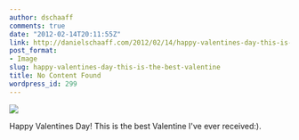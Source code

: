 ```yaml
---
author: dschaaff
comments: true
date: "2012-02-14T20:11:55Z"
link: http://danielschaaff.com/2012/02/14/happy-valentines-day-this-is-the-best-valentine/
post_format:
- Image
slug: happy-valentines-day-this-is-the-best-valentine
title: No Content Found
wordpress_id: 299
---
```


![](https://danielschaaff.files.wordpress.com/2012/02/tumblr_lzeg3vudex1qcnv82o1_1280.png)

Happy Valentines Day! This is the best Valentine I've ever received:).
